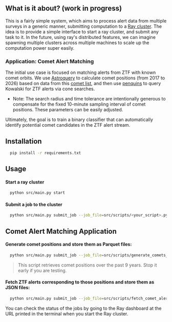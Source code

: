 ## What is it about? (work in progress)
This is a fairly simple system, which aims to process alert data from multiple surveys in a generic manner,
submitting computation to a [Ray cluster](https://www.ray.io/). The idea is to provide a simple interface
to start a ray cluster, and submit any task to it. In the future, using ray's distributed features,
we can imagine spawning multiple clusters across multiple machines to scale up the computation power super easily.

### Application: Comet Alert Matching
The initial use case is focused on matching alerts from ZTF with known comet orbits.
We use [Astroquery](https://astroquery.readthedocs.io/en/latest/) to calculate comet positions (from 2017 to 2026)
based on data from this [comet list](https://planets.ucf.edu/resources/cometlist/),
and then use [penquins](https://github.com/dmitryduev/penquins) to query Kowalski
for ZTF alerts via cone searches.

- Note: The search radius and time tolerance are intentionally generous to compensate for the fixed 10-minute
 sampling interval of comet positions. These parameters can be easily adjusted.

Ultimately, the goal is to train a binary classifier that can automatically
identify potential comet candidates in the ZTF alert stream.


## Installation
```bash
  pip install -r requirements.txt
```

## Usage

#### Start a ray cluster
```bash
  python src/main.py start
```

#### Submit a job to the cluster
```bash
  python src/main.py submit_job --job_file=src/scripts/<your_script>.py
```

## Comet Alert Matching Application

#### Generate comet positions and store them as Parquet files:
```bash
  python src/main.py submit_job --job_file=src/scripts/generate_comets_positions.py --nowait
```
> This script retrieves comet positions over the past 9 years.
> Stop it early if you are testing.

#### Fetch ZTF alerts corresponding to those positions and store them as JSON files:
```bash
  python src/main.py submit_job --job_file=src/scripts/fetch_comet_alerts.py
```

You can check the status of the jobs by going to the Ray dashboard
at the URL printed in the terminal when you start the Ray cluster.
